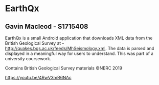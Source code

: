 # EarthQx

## Gavin Macleod - S1715408

EarthQx is a small Android application that downloads XML data from the British Geological Survey at - http://quakes.bgs.ac.uk/feeds/MhSeismology.xml. The data is parsed and displayed in a meaningful way for users to understand. This was part of a university coursework.

Contains British Geological Survey materials ©NERC 2019

https://youtu.be/4RwV3mB6NAc
